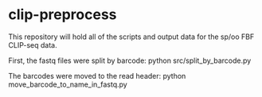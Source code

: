# clip-preprocess

This repository will hold all of the scripts and output data for the sp/oo FBF CLIP-seq data.

First, the fastq files were split by barcode:
python src/split_by_barcode.py <fastq>

The barcodes were moved to the read header:
python move_barcode_to_name_in_fastq.py <fastq directory/>

